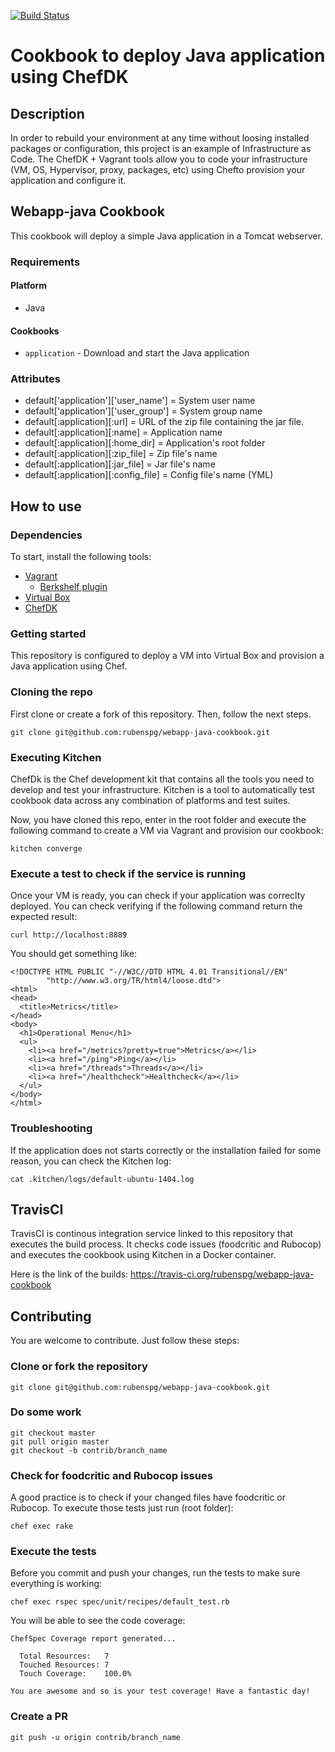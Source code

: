 [![Build Status](https://travis-ci.org/rubenspg/webapp-java-cookbook.svg?branch=master)](https://travis-ci.org/rubenspg/webapp-java-cookbook)

# Cookbook to deploy Java application using ChefDK

## Description

In order to rebuild your environment at any time without loosing installed packages or configuration, this project is an example
of Infrastructure as Code.
The ChefDK + Vagrant tools allow you to code your infrastructure (VM, OS, Hypervisor, proxy, packages, etc) using Chefto provision your application and configure it.

## Webapp-java Cookbook

This cookbook will deploy a simple Java application in a Tomcat webserver.

### Requirements

#### Platform

- Java

#### Cookbooks

- `application` - Download and start the Java application

### Attributes

* default['application']['user_name']   = System user name
* default['application']['user_group']  = System group name
* default[:application][:url]           = URL of the zip file containing the jar file.
* default[:application][:name]          = Application name
* default[:application][:home_dir]      = Application's root folder
* default[:application][:zip_file]      = Zip file's name
* default[:application][:jar_file]      = Jar file's name
* default[:application][:config_file]   = Config file's name (YML)

## How to use

### Dependencies

To start, install the following tools:

* [Vagrant](https://www.vagrantup.com/)
  * [Berkshelf plugin]()
* [Virtual Box](https://www.virtualbox.org/)
* [ChefDK](https://downloads.chef.io/chefdk)

### Getting started

This repository is configured to deploy a VM into Virtual Box and provision a Java application using Chef.

### Cloning the repo

First clone or create a fork of this repository. Then, follow the next steps.

```
git clone git@github.com:rubenspg/webapp-java-cookbook.git
```

### Executing Kitchen

ChefDk is the Chef development kit that contains all the tools you need to develop and test your infrastructure.
Kitchen is a tool to automatically test cookbook data across any combination of platforms and test suites.

Now, you have cloned this repo, enter in the root folder and execute the following command to create a VM via Vagrant
and provision our cookbook:
```
kitchen converge
```

### Execute a test to check if the service is running

Once your VM is ready, you can check if your application was correclty deployed. You can check verifying if the following command return the expected result:

```
curl http://localhost:8889
```

You should get something like:

```
<!DOCTYPE HTML PUBLIC "-//W3C//DTD HTML 4.01 Transitional//EN"
        "http://www.w3.org/TR/html4/loose.dtd">
<html>
<head>
  <title>Metrics</title>
</head>
<body>
  <h1>Operational Menu</h1>
  <ul>
    <li><a href="/metrics?pretty=true">Metrics</a></li>
    <li><a href="/ping">Ping</a></li>
    <li><a href="/threads">Threads</a></li>
    <li><a href="/healthcheck">Healthcheck</a></li>
  </ul>
</body>
</html>

```

### Troubleshooting

If the application does not starts correctly or the installation failed for some reason, you can check the Kitchen log:

```
cat .kitchen/logs/default-ubuntu-1404.log
```

## TravisCI

TravisCI is continous integration service linked to this repository that executes the build process.
It checks code issues (foodcritic and Rubocop) and executes the cookbook using Kitchen in a Docker container.

Here is the link of the builds: https://travis-ci.org/rubenspg/webapp-java-cookbook

## Contributing

You are welcome to contribute. Just follow these steps:

### Clone or fork the repository

```
git clone git@github.com:rubenspg/webapp-java-cookbook.git
```

### Do some work

```
git checkout master
git pull origin master
git checkout -b contrib/branch_name
```

### Check for foodcritic and Rubocop issues

A good practice is to check if your changed files have foodcritic or Rubocop. To execute those tests just run (root folder):
```
chef exec rake
```

### Execute the tests

Before you commit and push your changes, run the tests to make sure everything is working:
```
chef exec rspec spec/unit/recipes/default_test.rb
```

You will be able to see the code coverage:
```
ChefSpec Coverage report generated...

  Total Resources:   7
  Touched Resources: 7
  Touch Coverage:    100.0%

You are awesome and so is your test coverage! Have a fantastic day!

```

### Create a PR
```
git push -u origin contrib/branch_name
```
